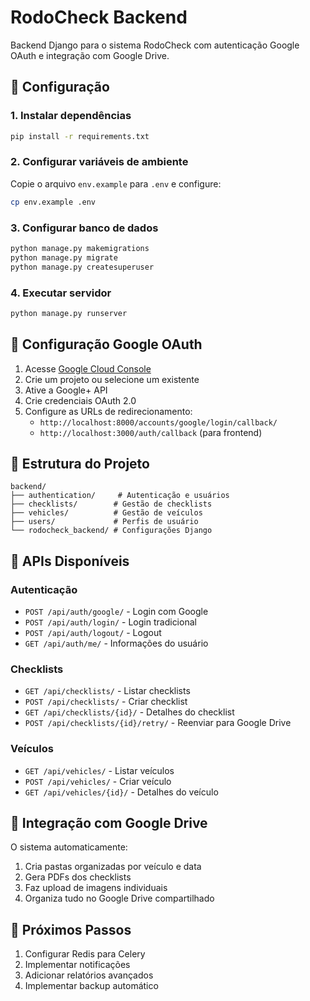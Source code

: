 # RodoCheck Backend

Backend Django para o sistema RodoCheck com autenticação Google OAuth e integração com Google Drive.

## 🚀 Configuração

### 1. Instalar dependências
```bash
pip install -r requirements.txt
```

### 2. Configurar variáveis de ambiente
Copie o arquivo `env.example` para `.env` e configure:

```bash
cp env.example .env
```

### 3. Configurar banco de dados
```bash
python manage.py makemigrations
python manage.py migrate
python manage.py createsuperuser
```

### 4. Executar servidor
```bash
python manage.py runserver
```

## 🔧 Configuração Google OAuth

1. Acesse [Google Cloud Console](https://console.cloud.google.com/)
2. Crie um projeto ou selecione um existente
3. Ative a Google+ API
4. Crie credenciais OAuth 2.0
5. Configure as URLs de redirecionamento:
   - `http://localhost:8000/accounts/google/login/callback/`
   - `http://localhost:3000/auth/callback` (para frontend)

## 📁 Estrutura do Projeto

```
backend/
├── authentication/     # Autenticação e usuários
├── checklists/        # Gestão de checklists
├── vehicles/          # Gestão de veículos
├── users/             # Perfis de usuário
└── rodocheck_backend/ # Configurações Django
```

## 🔗 APIs Disponíveis

### Autenticação
- `POST /api/auth/google/` - Login com Google
- `POST /api/auth/login/` - Login tradicional
- `POST /api/auth/logout/` - Logout
- `GET /api/auth/me/` - Informações do usuário

### Checklists
- `GET /api/checklists/` - Listar checklists
- `POST /api/checklists/` - Criar checklist
- `GET /api/checklists/{id}/` - Detalhes do checklist
- `POST /api/checklists/{id}/retry/` - Reenviar para Google Drive

### Veículos
- `GET /api/vehicles/` - Listar veículos
- `POST /api/vehicles/` - Criar veículo
- `GET /api/vehicles/{id}/` - Detalhes do veículo

## 🔄 Integração com Google Drive

O sistema automaticamente:
1. Cria pastas organizadas por veículo e data
2. Gera PDFs dos checklists
3. Faz upload de imagens individuais
4. Organiza tudo no Google Drive compartilhado

## 🎯 Próximos Passos

1. Configurar Redis para Celery
2. Implementar notificações
3. Adicionar relatórios avançados
4. Implementar backup automático
